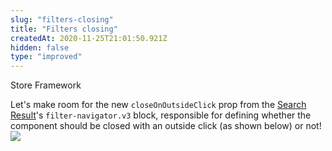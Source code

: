 ```yaml
---
slug: "filters-closing"
title: "Filters closing"
createdAt: 2020-11-25T21:01:50.921Z
hidden: false
type: "improved"
---
```


<span class="badge" id="store-framework">Store Framework</span>

Let's make room for the new `closeOnOutsideClick` prop from the [Search Result](https://vtex.io/docs/components/all/vtex.search-result/)'s `filter-navigator.v3` block, responsible for defining whether the component should be closed with an outside click (as shown below) or not!
![](https://cdn.jsdelivr.net/gh/vtexdocs/dev-portal-content@readme-docs/docs/release-notes/358775b-filter-outside-click_12.gif)

